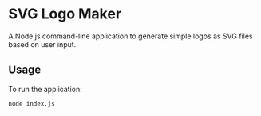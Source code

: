# SVG Logo Maker

A Node.js command-line application to generate simple logos as SVG files based on user input.

## Usage

To run the application:

```bash
node index.js
